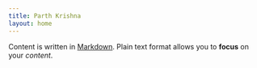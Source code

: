 ```yaml
---
title: Parth Krishna
layout: home
---
```


Content is written in [Markdown](https://learnxinyminutes.com/docs/markdown/). Plain text format allows you to **focus** on your *content*.

